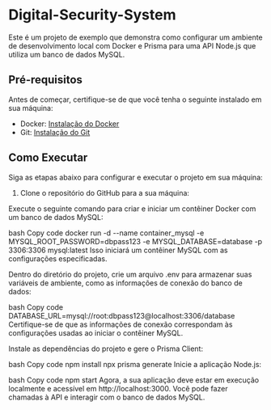# Digital-Security-System

Este é um projeto de exemplo que demonstra como configurar um ambiente de desenvolvimento local com Docker e Prisma para uma API Node.js que utiliza um banco de dados MySQL.

## Pré-requisitos

Antes de começar, certifique-se de que você tenha o seguinte instalado em sua máquina:

- Docker: [Instalação do Docker](https://docs.docker.com/get-docker/)
- Git: [Instalação do Git](https://git-scm.com/book/en/v2/Getting-Started-Installing-Git)

## Como Executar

Siga as etapas abaixo para configurar e executar o projeto em sua máquina:

1. Clone o repositório do GitHub para a sua máquina:

Execute o seguinte comando para criar e iniciar um contêiner Docker com um banco de dados MySQL:

bash
Copy code
docker run -d --name container_mysql -e MYSQL_ROOT_PASSWORD=dbpass123 -e MYSQL_DATABASE=database -p 3306:3306 mysql:latest
Isso iniciará um contêiner MySQL com as configurações especificadas.

Dentro do diretório do projeto, crie um arquivo .env para armazenar suas variáveis de ambiente, como as informações de conexão do banco de dados:

bash
Copy code
DATABASE_URL=mysql://root:dbpass123@localhost:3306/database
Certifique-se de que as informações de conexão correspondam às configurações usadas ao iniciar o contêiner MySQL.

Instale as dependências do projeto e gere o Prisma Client:

bash
Copy code
npm install
npx prisma generate
Inicie a aplicação Node.js:

bash
Copy code
npm start
Agora, a sua aplicação deve estar em execução localmente e acessível em http://localhost:3000. Você pode fazer chamadas à API e interagir com o banco de dados MySQL.
